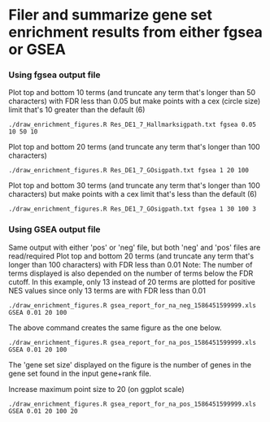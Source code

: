 # Filer and summarize gene set enrichment results from either fgsea or GSEA 



### Using fgsea output file


Plot top and bottom 10 terms (and truncate any term that's longer than 50 characters) with FDR less than 0.05
but make points with a cex (circle size) limit that's 10 greater than the default (6) 

```
./draw_enrichment_figures.R Res_DE1_7_Hallmarksigpath.txt fgsea 0.05 10 50 10 
```

Plot top and bottom 20 terms (and truncate any term that's longer than 100 characters)

```
./draw_enrichment_figures.R Res_DE1_7_GOsigpath.txt fgsea 1 20 100
```

Plot top and bottom 30 terms (and truncate any term that's longer than 100 characters)
but make points with a cex limit that's less than the default (6)

```
./draw_enrichment_figures.R Res_DE1_7_GOsigpath.txt fgsea 1 30 100 3
```


### Using GSEA output file


Same output with either 'pos' or 'neg' file, but both 'neg' and 'pos' files are read/required
Plot top and bottom 20 terms (and truncate any term that's longer than 100 characters) with FDR less than 0.01
Note: The number of terms displayed is also depended on the number of terms below the FDR cutoff.
In this example, only 13 instead of 20 terms are plotted for positive NES values since only 13 terms are with FDR less than 0.01 


```
./draw_enrichment_figures.R gsea_report_for_na_neg_1586451599999.xls GSEA 0.01 20 100
```

The above command creates the same figure as the one below.

```
./draw_enrichment_figures.R gsea_report_for_na_pos_1586451599999.xls GSEA 0.01 20 100
```
The 'gene set size' displayed on the figure is the number of genes in the gene set found in the input gene+rank file.

Increase maximum point size to 20 (on ggplot scale)

```
./draw_enrichment_figures.R gsea_report_for_na_pos_1586451599999.xls GSEA 0.01 20 100 20
```
